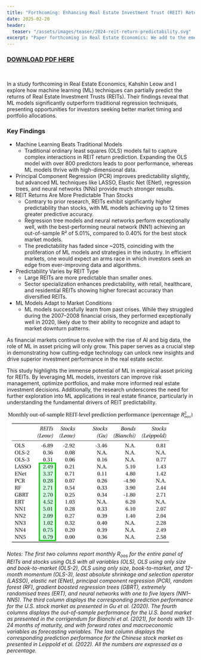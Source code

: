 ```yaml
---
title: "Forthcoming: Enhancing Real Estate Investment Trust (REIT) Return Forecasts via Machine Learning"
date: 2025-02-20
header:
  teaser: "/assets/images/teaser/2024-reit-return-predictability.svg"
excerpt: "Paper forthcoming in Real Estate Economics: We add to the emerging literature on machine learning empirical asset pricing by analyzing a comprehensive set of return prediction factors on REITs. We show that machine learning models are superior to traditional ordinary least square models and we find that REIT investors experience significant economic gains when using machine learning forecasts. Comparing to the stock market, we show that REITs are more predictable than stocks, and that the higher predictability is stable across time and across industry types."
---
```


<h3><a href=" https://doi.org/10.1111/1540-6229.12527">DOWNLOAD PDF HERE</a></h3>

<br>


In a study forthcoming in Real Estate Economics, Kahshin Leow and I explore how machine learning (ML) techniques can partially predict the returns of Real Estate Investment Trusts (REITs). Their findings reveal that ML models significantly outperform traditional regression techniques, presenting opportunities for investors seeking better market timing and portfolio allocations.

### Key Findings

* Machine Learning Beats Traditional Models
    - Traditional ordinary least squares (OLS) models fail to capture complex interactions in REIT return prediction. Expanding the OLS model with over 800 predictors leads to poor performance, whereas ML models thrive with high-dimensional data.
* Principal Component Regression (PCR) improves predictability slightly, but advanced ML techniques like LASSO, Elastic Net (ENet), regression trees, and neural networks (NNs) provide much stronger results.
* REIT Returns Are More Predictable Than Stocks
    - Contrary to prior research, REITs exhibit significantly higher predictability than stocks, with ML models achieving up to 12 times greater predictive accuracy.
    - Regression tree models and neural networks perform exceptionally well, with the best-performing neural network (NN1) achieving an out-of-sample R² of 5.01%, compared to 0.40% for the best stock market models.
    - The predictability has faded since ~2015, coinciding with the proliferation of ML models and strategies in the industry. In efficient markets, one would expect an arms race in which investors seek an edge from ever-improving data and algorithms.
* Predictability Varies by REIT Type
    - Large REITs are more predictable than smaller ones.
    -  Sector specialization enhances predictability, with retail, healthcare, and residential REITs showing higher forecast accuracy than diversified REITs.
* ML Models Adapt to Market Conditions
    - ML models successfully learn from past crises. While they struggled during the 2007–2008 financial crisis, they performed exceptionally well in 2020, likely due to their ability to recognize and adapt to market downturn patterns.

As financial markets continue to evolve with the rise of AI and big data, the role of ML in asset pricing will only grow. This paper serves as a crucial step in demonstrating how cutting-edge technology can unlock new insights and drive superior investment performance in the real estate sector.

This study highlights the immense potential of ML in empirical asset pricing for REITs. By leveraging ML models, investors can improve risk management, optimize portfolios, and make more informed real estate investment decisions. Additionally, the research underscores the need for further exploration into ML applications in real estate finance, particularly in understanding the fundamental drivers of REIT predictability.


<img src="/assets/images/teaser/2024-reit-return-predictability.svg" />

*Notes: The first two columns report monthly R<sub>oos</sub> for the entire panel of REITs and stocks using OLS with all variables (OLS), OLS using only size and book-to-market (OLS-2), OLS using only size, book-to-market, and 12-month momentum (OLS-3), least absolute shrinkage and selection operator (LASSO), elastic net (ENet), principal component regression (PCR), random forest (RF), gradient boosted regression trees (GBRT), extremely randomised trees (ERT), and neural networks with one to five layers (NN1–NN5). The third column displays the corresponding prediction performance for the U.S. stock market as presented in Gu et al. (2020). The fourth columns displays the out-of-sample performance for the U.S. bond market as presented in the corrigendum for Bianchi et al. (2021), for bonds with 13-24 months of maturity, and with forward rates and macroeconomic variables as forecasting variables. The last column displays the corresponding prediction performance for the Chinese stock market as presented in Leippold et al. (2022). All the numbers are expressed as a percentage.*


